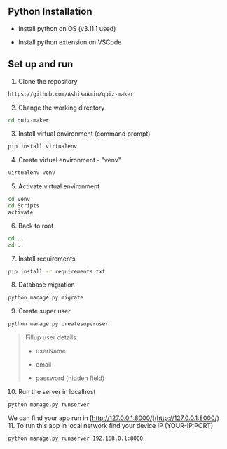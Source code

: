 ## Python Installation

- Install python on OS (v3.11.1 used)

- Install python extension on VSCode

## Set up and run

1. Clone the repository

```bash
https://github.com/AshikaAmin/quiz-maker
```

2. Change the working directory

```bash
cd quiz-maker
```

3. Install virtual environment (command prompt)

```bash
pip install virtualenv
```

4. Create virtual environment - "venv"

```bash
virtualenv venv
```

5. Activate virtual environment

```bash
cd venv
cd Scripts
activate
```

6. Back to root

```bash
cd ..
cd ..
```

7. Install requirements

```bash
pip install -r requirements.txt
```

8. Database migration

```bash
python manage.py migrate
```

9. Create super user

```bash
python manage.py createsuperuser
```

> Fillup user details:
>
> - userName
>
> - email
>
> - password (hidden field)

10. Run the server in localhost

```bash
python manage.py runserver
```
We can find your app run in [http://127.0.0.1:8000/](http://127.0.0.1:8000/)
<br>
11. To run this app in local network find your device IP (YOUR-IP:PORT)
```bash
python manage.py runserver 192.168.0.1:8000
```
